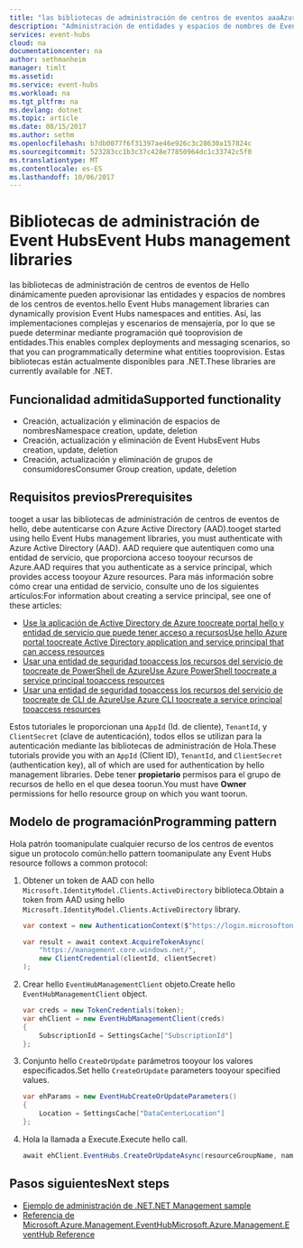 ```yaml
---
title: "las bibliotecas de administración de centros de eventos aaaAzure | Documentos de Microsoft"
description: "Administración de entidades y espacios de nombres de Event Hubs desde .NET"
services: event-hubs
cloud: na
documentationcenter: na
author: sethmanheim
manager: timlt
ms.assetid: 
ms.service: event-hubs
ms.workload: na
ms.tgt_pltfrm: na
ms.devlang: dotnet
ms.topic: article
ms.date: 08/15/2017
ms.author: sethm
ms.openlocfilehash: b7db0077f6f31397ae46e926c3c28630a157824c
ms.sourcegitcommit: 523283cc1b3c37c428e77850964dc1c33742c5f0
ms.translationtype: MT
ms.contentlocale: es-ES
ms.lasthandoff: 10/06/2017
---
```

# <a name="event-hubs-management-libraries"></a><span data-ttu-id="c3583-103">Bibliotecas de administración de Event Hubs</span><span class="sxs-lookup"><span data-stu-id="c3583-103">Event Hubs management libraries</span></span>

<span data-ttu-id="c3583-104">las bibliotecas de administración de centros de eventos de Hello dinámicamente pueden aprovisionar las entidades y espacios de nombres de los centros de eventos.</span><span class="sxs-lookup"><span data-stu-id="c3583-104">hello Event Hubs management libraries can dynamically provision Event Hubs namespaces and entities.</span></span> <span data-ttu-id="c3583-105">Así, las implementaciones complejas y escenarios de mensajería, por lo que se puede determinar mediante programación qué tooprovision de entidades.</span><span class="sxs-lookup"><span data-stu-id="c3583-105">This enables complex deployments and messaging scenarios, so that you can programmatically determine what entities tooprovision.</span></span> <span data-ttu-id="c3583-106">Estas bibliotecas están actualmente disponibles para .NET.</span><span class="sxs-lookup"><span data-stu-id="c3583-106">These libraries are currently available for .NET.</span></span>

## <a name="supported-functionality"></a><span data-ttu-id="c3583-107">Funcionalidad admitida</span><span class="sxs-lookup"><span data-stu-id="c3583-107">Supported functionality</span></span>

* <span data-ttu-id="c3583-108">Creación, actualización y eliminación de espacios de nombres</span><span class="sxs-lookup"><span data-stu-id="c3583-108">Namespace creation, update, deletion</span></span>
* <span data-ttu-id="c3583-109">Creación, actualización y eliminación de Event Hubs</span><span class="sxs-lookup"><span data-stu-id="c3583-109">Event Hubs creation, update, deletion</span></span>
* <span data-ttu-id="c3583-110">Creación, actualización y eliminación de grupos de consumidores</span><span class="sxs-lookup"><span data-stu-id="c3583-110">Consumer Group creation, update, deletion</span></span>

## <a name="prerequisites"></a><span data-ttu-id="c3583-111">Requisitos previos</span><span class="sxs-lookup"><span data-stu-id="c3583-111">Prerequisites</span></span>

<span data-ttu-id="c3583-112">tooget a usar las bibliotecas de administración de centros de eventos de hello, debe autenticarse con Azure Active Directory (AAD).</span><span class="sxs-lookup"><span data-stu-id="c3583-112">tooget started using hello Event Hubs management libraries, you must authenticate with Azure Active Directory (AAD).</span></span> <span data-ttu-id="c3583-113">AAD requiere que autentiquen como una entidad de servicio, que proporciona acceso tooyour recursos de Azure.</span><span class="sxs-lookup"><span data-stu-id="c3583-113">AAD requires that you authenticate as a service principal, which provides access tooyour Azure resources.</span></span> <span data-ttu-id="c3583-114">Para más información sobre cómo crear una entidad de servicio, consulte uno de los siguientes artículos:</span><span class="sxs-lookup"><span data-stu-id="c3583-114">For information about creating a service principal, see one of these articles:</span></span>  

* [<span data-ttu-id="c3583-115">Use la aplicación de Active Directory de Azure toocreate portal hello y entidad de servicio que puede tener acceso a recursos</span><span class="sxs-lookup"><span data-stu-id="c3583-115">Use hello Azure portal toocreate Active Directory application and service principal that can access resources</span></span>](../azure-resource-manager/resource-group-create-service-principal-portal.md)
* [<span data-ttu-id="c3583-116">Usar una entidad de seguridad tooaccess los recursos del servicio de toocreate de PowerShell de Azure</span><span class="sxs-lookup"><span data-stu-id="c3583-116">Use Azure PowerShell toocreate a service principal tooaccess resources</span></span>](../azure-resource-manager/resource-group-authenticate-service-principal.md)
* [<span data-ttu-id="c3583-117">Usar una entidad de seguridad tooaccess los recursos del servicio de toocreate de CLI de Azure</span><span class="sxs-lookup"><span data-stu-id="c3583-117">Use Azure CLI toocreate a service principal tooaccess resources</span></span>](../azure-resource-manager/resource-group-authenticate-service-principal-cli.md)

<span data-ttu-id="c3583-118">Estos tutoriales le proporcionan una `AppId` (Id. de cliente), `TenantId`, y `ClientSecret` (clave de autenticación), todos ellos se utilizan para la autenticación mediante las bibliotecas de administración de Hola.</span><span class="sxs-lookup"><span data-stu-id="c3583-118">These tutorials provide you with an `AppId` (Client ID), `TenantId`, and `ClientSecret` (authentication key), all of which are used for authentication by hello management libraries.</span></span> <span data-ttu-id="c3583-119">Debe tener **propietario** permisos para el grupo de recursos de hello en el que desea toorun.</span><span class="sxs-lookup"><span data-stu-id="c3583-119">You must have **Owner** permissions for hello resource group on which you want toorun.</span></span>

## <a name="programming-pattern"></a><span data-ttu-id="c3583-120">Modelo de programación</span><span class="sxs-lookup"><span data-stu-id="c3583-120">Programming pattern</span></span>

<span data-ttu-id="c3583-121">Hola patrón toomanipulate cualquier recurso de los centros de eventos sigue un protocolo común:</span><span class="sxs-lookup"><span data-stu-id="c3583-121">hello pattern toomanipulate any Event Hubs resource follows a common protocol:</span></span>

1. <span data-ttu-id="c3583-122">Obtener un token de AAD con hello `Microsoft.IdentityModel.Clients.ActiveDirectory` biblioteca.</span><span class="sxs-lookup"><span data-stu-id="c3583-122">Obtain a token from AAD using hello `Microsoft.IdentityModel.Clients.ActiveDirectory` library.</span></span>
    ```csharp
    var context = new AuthenticationContext($"https://login.microsoftonline.com/{tenantId}");

    var result = await context.AcquireTokenAsync(
        "https://management.core.windows.net/",
        new ClientCredential(clientId, clientSecret)
    );
    ```

1. <span data-ttu-id="c3583-123">Crear hello `EventHubManagementClient` objeto.</span><span class="sxs-lookup"><span data-stu-id="c3583-123">Create hello `EventHubManagementClient` object.</span></span>
    ```csharp
    var creds = new TokenCredentials(token);
    var ehClient = new EventHubManagementClient(creds)
    {
        SubscriptionId = SettingsCache["SubscriptionId"]
    };
    ```

1. <span data-ttu-id="c3583-124">Conjunto hello `CreateOrUpdate` parámetros tooyour los valores especificados.</span><span class="sxs-lookup"><span data-stu-id="c3583-124">Set hello `CreateOrUpdate` parameters tooyour specified values.</span></span>
    ```csharp
    var ehParams = new EventHubCreateOrUpdateParameters()
    {
        Location = SettingsCache["DataCenterLocation"]
    };
    ```

1. <span data-ttu-id="c3583-125">Hola la llamada a Execute.</span><span class="sxs-lookup"><span data-stu-id="c3583-125">Execute hello call.</span></span>
    ```csharp
    await ehClient.EventHubs.CreateOrUpdateAsync(resourceGroupName, namespaceName, EventHubName, ehParams);
    ```

## <a name="next-steps"></a><span data-ttu-id="c3583-126">Pasos siguientes</span><span class="sxs-lookup"><span data-stu-id="c3583-126">Next steps</span></span>
* [<span data-ttu-id="c3583-127">Ejemplo de administración de .NET</span><span class="sxs-lookup"><span data-stu-id="c3583-127">.NET Management sample</span></span>](https://github.com/Azure-Samples/event-hubs-dotnet-management/)
* [<span data-ttu-id="c3583-128">Referencia de Microsoft.Azure.Management.EventHub</span><span class="sxs-lookup"><span data-stu-id="c3583-128">Microsoft.Azure.Management.EventHub Reference</span></span>](/dotnet/api/Microsoft.Azure.Management.EventHub) 
